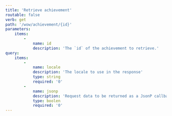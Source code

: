 ```yaml
---
title: 'Retrieve achievement'
routable: false
verb: get
path: '/wow/achievement/{id}'
parameters:
    items:
        -
            name: id
            description: 'The `id` of the achievement to retrieve.'
query:
    items:
        -
            name: locale
            description: 'The locale to use in the response'
            type: string
            required: '0'
        -
            name: jsonp
            description: 'Request data to be returned as a JsonP callback'
            type: boolen
            required: '0'
---
```


